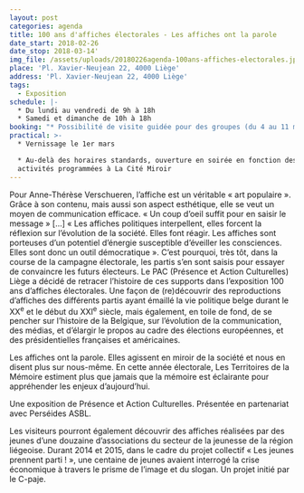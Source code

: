```yaml
---
layout: post
categories: agenda
title: 100 ans d'affiches électorales - Les affiches ont la parole
date_start: 2018-02-26
date_stop: 2018-03-14'
img_file: /assets/uploads/20180226agenda-100ans-affiches-electorales.jpg
place: 'Pl. Xavier-Neujean 22, 4000 Liège'
address: 'Pl. Xavier-Neujean 22, 4000 Liège'
tags:
  - Exposition
schedule: |-
  * Du lundi au vendredi de 9h à 18h
  * Samedi et dimanche de 10h à 18h
booking: "* Possibilité de visite guidée pour des groupes (du 4 au 11 mars) :\r\n* réservation – <mailto:m.latour@pac-liege.be> – 04 221 70 32"
practical: >-
  * Vernissage le 1er mars

  * Au-delà des horaires standards, ouverture en soirée en fonction des
  activités programmées à La Cité Miroir
---
```

Pour Anne-Thérèse Verschueren, l’affiche est un véritable « art populaire ». Grâce à son contenu, mais aussi son aspect esthétique, elle se veut un moyen de communication efficace. « Un coup d’oeil suffit pour en saisir le message » \[…] « Les affiches politiques interpellent, elles forcent la réflexion sur l’évolution de la société. Elles font réagir. Les affiches sont porteuses d’un potentiel d’énergie susceptible d’éveiller les consciences. Elles sont donc un outil démocratique ». C’est pourquoi, très tôt, dans la course de la campagne électorale, les partis s’en sont saisis pour essayer de convaincre les futurs électeurs. Le PAC (Présence et Action Culturelles) Liège a décidé de retracer l’histoire de ces supports dans l’exposition 100 ans d’affiches électorales. Une façon de (re)découvrir des reproductions d’affiches des différents partis ayant émaillé la vie politique belge durant le XX<sup>e</sup> et le début du XXI<sup>e</sup> siècle, mais également, en toile de fond, de se pencher sur l’histoire de la Belgique, sur l’évolution de la communication, des médias, et d’élargir le propos au cadre des élections européennes, et des présidentielles françaises et américaines.

Les affiches ont la parole. Elles agissent en miroir de la société et nous en disent plus sur nous-même. En cette année électorale, Les Territoires de la Mémoire estiment plus que jamais que la mémoire est éclairante pour appréhender les enjeux d’aujourd’hui.

Une exposition de Présence et Action Culturelles. Présentée en partenariat avec Perséides ASBL.

Les visiteurs pourront également découvrir des affiches réalisées par des jeunes d’une douzaine d’associations du secteur de la jeunesse de la région liégeoise.  Durant 2014 et 2015, dans le cadre du projet collectif « Les jeunes prennent parti ! », une centaine de jeunes avaient interrogé la crise économique à travers le prisme de l’image et du slogan. Un projet initié par le C-paje.

